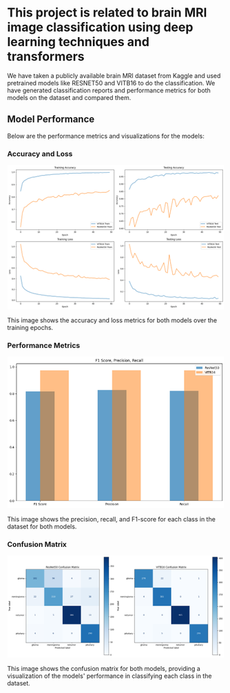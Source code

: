 # This project is related to brain MRI image classification using deep learning techniques and transformers

We have taken a publicly available brain MRI dataset from Kaggle and used pretrained models like RESNET50 and VITB16 to do the classification. We have generated classification reports and performance metrics for both models on the dataset and compared them.

## Model Performance

Below are the performance metrics and visualizations for the models:

### Accuracy and Loss

![Accuracy and Loss](/Comparision/acc_loss.png)

This image shows the accuracy and loss metrics for both models over the training epochs.

### Performance Metrics

![Performance Metrics](/Comparision/metrics.png)

This image shows the precision, recall, and F1-score for each class in the dataset for both models.

### Confusion Matrix

![Confusion Matrix](/Comparision/confusion.png)

This image shows the confusion matrix for both models, providing a visualization of the models' performance in classifying each class in the dataset.
